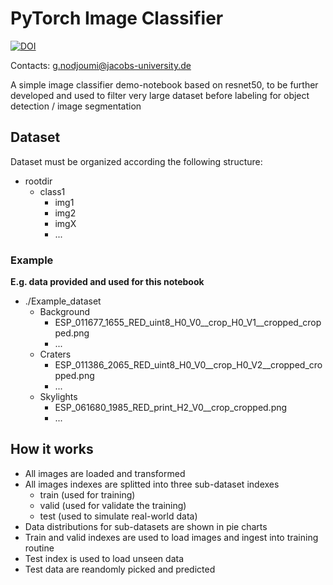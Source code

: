 # **PyTorch Image Classifier**
[![DOI](https://zenodo.org/badge/327105374.svg)](https://zenodo.org/badge/latestdoi/327105374)

Contacts: [g.nodjoumi@jacobs-university.de](mailto:g.nodjoumi@jacobs-university.de)

A simple image classifier demo-notebook based on resnet50, to be further developed and used to filter very large dataset before labeling for object detection / image segmentation

## **Dataset**
Dataset must be organized according the following structure:
- rootdir
    - class1
        - img1
        - img2
        - imgX 
        - ...
        
### **Example**     
**E.g. data provided and used for this notebook**
- ./Example_dataset
    - Background
        - ESP_011677_1655_RED_uint8_H0_V0__crop_H0_V1__cropped_cropped.png
        - ...
    - Craters
        - ESP_011386_2065_RED_uint8_H0_V0__crop_H0_V2__cropped_cropped.png
        - ...
    - Skylights
        - ESP_061680_1985_RED_print_H2_V0__crop_cropped.png
        - ...
        
## How it works

- All images are loaded and transformed
- All images indexes are splitted into three sub-dataset indexes
    - train (used for training)
    - valid (used for validate the training)
    - test (used to simulate real-world data)
- Data distributions for sub-datasets are shown in pie charts
- Train and valid indexes are used to load images and ingest into training routine
- Test index is used to load unseen data
- Test data are reandomly picked and predicted

